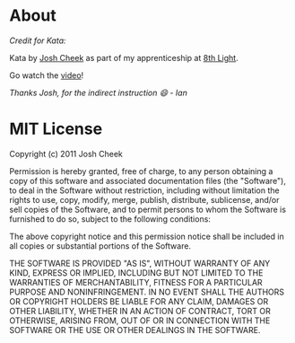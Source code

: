 About
=====

_Credit for Kata:_

Kata by [Josh Cheek](http://joshcheek.com/) as part of my apprenticeship at [8th Light](http://www.8thlight.com/).

Go watch the [video](http://vimeo.com/29823879)!

_Thanks Josh, for the indirect instruction :smile: - Ian_

MIT License
===========

Copyright (c) 2011 Josh Cheek

Permission is hereby granted, free of charge, to any person obtaining a copy of this software and associated documentation files (the "Software"), to deal in the Software without restriction, including without limitation the rights to use, copy, modify, merge, publish, distribute, sublicense, and/or sell copies of the Software, and to permit persons to whom the Software is furnished to do so, subject to the following conditions:

The above copyright notice and this permission notice shall be included in all copies or substantial portions of the Software.

THE SOFTWARE IS PROVIDED "AS IS", WITHOUT WARRANTY OF ANY KIND, EXPRESS OR IMPLIED, INCLUDING BUT NOT LIMITED TO THE WARRANTIES OF MERCHANTABILITY, FITNESS FOR A PARTICULAR PURPOSE AND NONINFRINGEMENT. IN NO EVENT SHALL THE AUTHORS OR COPYRIGHT HOLDERS BE LIABLE FOR ANY CLAIM, DAMAGES OR OTHER LIABILITY, WHETHER IN AN ACTION OF CONTRACT, TORT OR OTHERWISE, ARISING FROM, OUT OF OR IN CONNECTION WITH THE SOFTWARE OR THE USE OR OTHER DEALINGS IN THE SOFTWARE.
